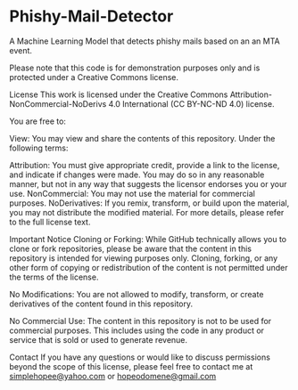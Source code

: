 # Phishy-Mail-Detector
A Machine Learning Model that detects phishy mails based on an an MTA event.

Please note that this code is for demonstration purposes only and is protected under a Creative Commons license.

License This work is licensed under the Creative Commons Attribution-NonCommercial-NoDerivs 4.0 International (CC BY-NC-ND 4.0) license.

You are free to:

View: You may view and share the contents of this repository. Under the following terms:

Attribution: You must give appropriate credit, provide a link to the license, and indicate if changes were made. You may do so in any reasonable manner, but not in any way that suggests the licensor endorses you or your use. NonCommercial: You may not use the material for commercial purposes. NoDerivatives: If you remix, transform, or build upon the material, you may not distribute the modified material. For more details, please refer to the full license text.

Important Notice Cloning or Forking: While GitHub technically allows you to clone or fork repositories, please be aware that the content in this repository is intended for viewing purposes only. Cloning, forking, or any other form of copying or redistribution of the content is not permitted under the terms of the license.

No Modifications: You are not allowed to modify, transform, or create derivatives of the content found in this repository.

No Commercial Use: The content in this repository is not to be used for commercial purposes. This includes using the code in any product or service that is sold or used to generate revenue.

Contact If you have any questions or would like to discuss permissions beyond the scope of this license, please feel free to contact me at simplehopee@yahoo.com or hopeodomene@gmail.com

